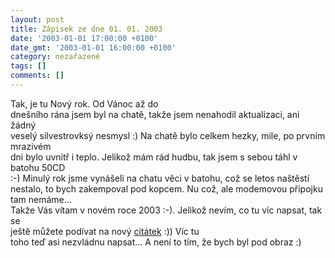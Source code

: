 ```yaml
---
layout: post
title: Zápisek ze dne 01. 01. 2003
date: '2003-01-01 17:00:00 +0100'
date_gmt: '2003-01-01 16:00:00 +0100'
category: nezařazené
tags: []
comments: []
---
```

<p>Tak, je tu Nový rok. Od Vánoc až do<br />
dnešního rána jsem byl na chatě, takže jsem nenahodil aktualizaci, ani žádný<br />
veselý silvestrovksý nesmysl :) Na chatě bylo celkem hezky, mile, po prvním mrazivém<br />
dni bylo uvnitř i teplo. Jelikož mám rád hudbu, tak jsem s sebou táhl v batohu 50CD<br />
:-) Minulý rok jsme vynášeli na chatu věci v batohu, což se letos naštěstí<br />
nestalo, to bych zakempoval pod kopcem. Nu což, ale modemovou přípojku tam nemáme...<br />
Takže Vás vítam v novém roce 2003 :-). Jelikož nevím, co tu víc napsat, tak se<br />
ještě můžete podívat na nový <a href="art.php?a=inteligence.htm">citátek</a> :)) Víc tu<br />
toho teď asi nezvládnu napsat... A není to tím, že bych byl pod obraz :)</p>
